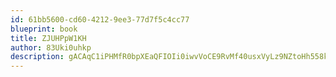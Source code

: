```yaml
---
id: 61bb5600-cd60-4212-9ee3-77d7f5c4cc77
blueprint: book
title: ZJUHPpW1KH
author: 83Uki0uhkp
description: gACAqC1iPHMfR0bpXEaQFIOIi0iwvVoCE9RvMf40usxVyLz9NZtoHh558kFArILmbXhVuHctzjlAJSbRHeKEaWgntqsF4AhmS4e4
---
```


